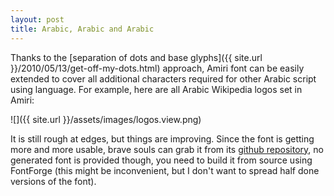 ```yaml
---
layout: post
title: Arabic, Arabic and Arabic
---
```

Thanks to the [separation of dots and base glyphs]({{ site.url }}/2010/05/13/get-off-my-dots.html) approach, Amiri font can be easily extended to cover all additional characters required for other Arabic script using language. For example, here are all Arabic Wikipedia logos set in Amiri:

![]({{ site.url }}/assets/images/logos.view.png)
<!--break-->
It is still rough at edges, but things are improving. Since the font is getting more and more usable, brave souls can grab it from its [github repository](http://github.com/khaledhosny/bulaq-naskh), no generated font is provided though, you need to build it from source using FontForge (this might be inconvenient, but I don't want to spread half done versions of the font).
